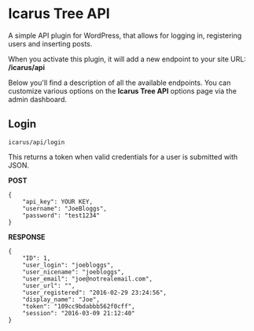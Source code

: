 # Icarus Tree API
A simple API plugin for WordPress, that allows for logging in, registering users and inserting posts.

When you activate this plugin, it will add a new endpoint to your site URL:
**/icarus/api**

Below you'll find a description of all the available endpoints. You can customize various options on the **Icarus Tree API** options page via the admin dashboard.

## Login ##
    icarus/api/login
This returns a token when valid credentials for a user is submitted with JSON.

**POST**

    {
		"api_key": YOUR KEY,
		"username": "JoeBloggs",
		"password": "test1234"
	}

**RESPONSE**

    {
		"ID": 1,
		"user_login": "joebloggs",
		"user_nicename": "joebloggs",
		"user_email": "joe@notrealemail.com",
		"user_url": "",
		"user_registered": "2016-02-29 23:24:56",
		"display_name": "Joe",
		"token": "109cc9bdabbb562f0cff",
		"session": "2016-03-09 21:12:40"
	}

